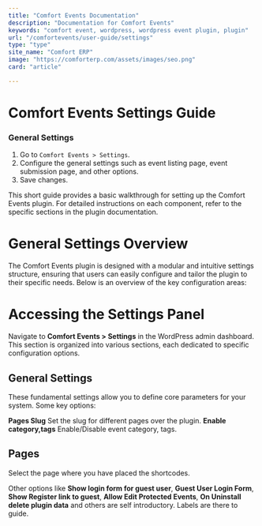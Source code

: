 ```yaml
---
title: "Comfort Events Documentation"
description: "Documentation for Comfort Events"
keywords: "comfort event, wordpress, wordpress event plugin, plugin"
url: "/comfortevents/user-guide/settings"
type: "type"
site_name: "Comfort ERP"
image: "https://comforterp.com/assets/images/seo.png"
card: "article"

---
```


# Comfort Events Settings Guide

### General Settings

1. Go to `Comfort Events > Settings`.
2. Configure the general settings such as event listing page, event submission page, and other options.
3. Save changes.

This short guide provides a basic walkthrough for setting up the Comfort Events plugin. For detailed instructions on each component, refer to the specific sections in the plugin documentation.

# General Settings Overview #
The Comfort Events plugin is designed with a modular and intuitive settings structure, ensuring that users can easily configure and tailor the plugin to their specific needs. Below is an overview of the key configuration areas:

# Accessing the Settings Panel #
Navigate to **Comfort Events > Settings** in the WordPress admin dashboard. This section is organized into various sections, each dedicated to specific configuration options.

## General Settings ##
These fundamental settings allow you to define core parameters for your system. Some key options:

**Pages Slug** Set the slug for different pages over the plugin.
**Enable category,tags** Enable/Disable event category, tags.

## Pages ##
Select the page where you have placed the shortcodes.

Other options like **Show login form for guest user**, **Guest User Login Form**, **Show Register link to guest**, **Allow Edit Protected Events**, **On Uninstall delete plugin data** and others are self introductory. Labels are there to guide.






